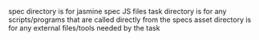 spec directory is for jasmine spec JS files
task directory is for any scripts/programs that are called directly from the specs
asset directory is for any external files/tools needed by the task
